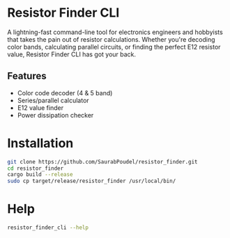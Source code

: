 # Resistor Finder CLI

A lightning-fast command-line tool for electronics engineers and hobbyists that takes the pain out of resistor calculations. Whether you're decoding color bands, calculating parallel circuits, or finding the perfect E12 resistor value, Resistor Finder CLI has got your back.

## Features

- Color code decoder (4 & 5 band)
- Series/parallel calculator
- E12 value finder
- Power dissipation checker

# Installation

```bash
git clone https://github.com/SaurabPoudel/resistor_finder.git
cd resistor_finder
cargo build --release
sudo cp target/release/resistor_finder /usr/local/bin/
```

# Help

```bash
resistor_finder_cli --help
```
